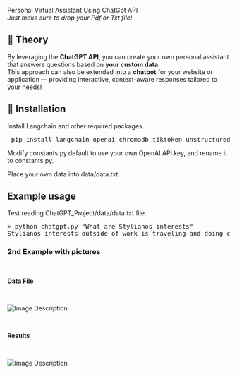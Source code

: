 Personal Virtual Assistant Using ChatGpt API 
<br>
<i>Just make sure to drop your Pdf or Txt file!</i>

## 🧠 Theory
By leveraging the **ChatGPT API**, you can create your own personal assistant that answers questions based on **your custom data**.  
This approach can also be extended into a **chatbot** for your website or application — providing interactive, context-aware responses tailored to your needs!


## 🚀 Installation
Install Langchain and other required packages.

<pre> pip install langchain openai chromadb tiktoken unstructured </pre>


Modify constants.py.default to use your own OpenAI API key, and rename it to constants.py.

Place your own data into data/data.txt

## Example usage
Test reading ChatGPT_Project/data/data.txt file.

<pre>> python chatgpt.py "What are Stylianos interests"
Stylianos interests outside of work is traveling and doing calisthenics. </pre>


### 2nd Example with pictures

<br>
<p><b> Data File</b></p><br>

![Image Description](Architecture/Main.jpeg)

<br>
<p><b> Results </b></p><br>

![Image Description](Architecture/Main.jpeg)




